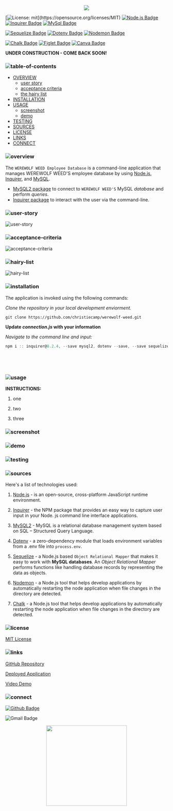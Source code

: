 <p align="center">
<img src="./swear-wolf/branding/logo.png"/>
</p>

[![License: mit](https://img.shields.io/badge/license-mit-green?)](https://opensource.org/licenses/MIT)
[![Node.js Badge](https://img.shields.io/badge/node-grey?logo=nodedotjs&logoColor=fff&style=flat)](https://nodejs.org/en)
[![Inquirer Badge](https://badge.fury.io/js/inquirer.svg)](http://badge.fury.io/js/inquirer)
[![MySql Badge](https://img.shields.io/badge/mysql-grey.svg?&logo=Mysql&logoColor=white)](https://www.mysql.com)

[![Sequelize Badge](https://img.shields.io/badge/sequelize-lightgrey.svg?&logo=Sequelize&logoColor=white)](https://canva.com)
[![Dotenv Badge](https://img.shields.io/badge/dotenv-lightgrey.svg?&logo=Dotenv&logoColor=white)](https://canva.com)
[![Nodemon Badge](https://img.shields.io/badge/nodemon-lightgrey.svg?&logo=Nodemon&logoColor=white)](https://www.npmjs.com/package/nodemon)

[![Chalk Badge](https://img.shields.io/badge/chalk-yellowgreen.svg?&logo=Chalk&logoColor=white)](https://www.npmjs.com/package/chalk)
[![Figlet Badge](https://img.shields.io/badge/figlet-yellowgreen.svg?&logo=Figlet&logoColor=white)](https://www.npmjs.com/package/chalk)
[![Canva Badge](https://img.shields.io/badge/canva-green.svg?&logo=Canva&logoColor=white)](https://canva.com)


**UNDER CONSTRUCTION - COME BACK SOON!**

### ![table-of-contents](./swear-wolf/branding/toc.png)

  - [OVERVIEW](#overview)
    - [user story](#user-story)
    - [acceptance criteria](#acceptance-criteria)
    - [the hairy list](#hairy-list)
  - [INSTALLATION](#installation)
  - [USAGE](#usage)
    - [screenshot](#screenshot)
    - [demo](#demo)
  - [TESTING](#testing)
  - [SOURCES](#sources)
  - [LICENSE](#license)
  - [LINKS](#links)
  - [CONNECT](#connect)

### ![overview](./swear-wolf/branding/1.png)
The `WEREWOLF WEED Employee Database` is a command-line application that manages WEREWOLF WEED'S employee database by using [Node.js](https://nodejs.org/en), [Inquirer](https://www.npmjs.com/package/inquirer), and [MySQL](https://www.mysql.com).

* [MySQL2 package](https://www.npmjs.com/package/mysql2) to connect to `WEREWOLF WEED'S` MySQL *database* and perform *queries*.
* [Inquirer package](https://www.npmjs.com/package/inquirer/v/8.2.4) to interact with the user via the command-line.

### ![user-story](./swear-wolf/branding/9.png)
![user-story](./swear-wolf/branding/user-story.png)

### ![acceptance-criteria](./swear-wolf/branding/10.png)
![acceptance-criteria](./swear-wolf/branding/ac.png)

### ![hairy-list](./swear-wolf/branding/11.png)
![hairy-list](./swear-wolf/branding/hairy-list.png)


### ![installation](./swear-wolf/branding/2.png)

The application is invoked using the following commands:

*Clone the repository in your local development enviorment.*

```
git clone https://github.com/christiecamp/werewolf-weed.git
```

**Update *connection.js* with your information**

*Navigate to the command line and input:*

```javascript
npm i :: inquirer@8.2.4, --save mysql2, dotenv --save, --save sequelize, -g nodemon --save-dev, console-table-printer,
```
```javascript

```
```javascript

```
```javascript

```
```javascript

```

### ![usage](./swear-wolf/branding/3.png)

**INSTRUCTIONS:**

1. one

2. two

3. three



### ![screenshot](./swear-wolf/branding/12.png)
<!-- ![screenshot](./bear-necessities//ss.png) -->

### ![demo](./swear-wolf/branding/13.png)
<!-- ![demo](./bear-necessities/bear-taker.gif) -->

### ![testing](./swear-wolf/branding/8.png)
<!-- ![testing](./bear-necessities/insomniass.png) -->

### ![sources](./swear-wolf/branding/4.png)

Here's a list of technologies used:

1. [Node.js](https://nodejs.org/en) - is an open-source, cross-platform JavaScript runtime environment.

2. [Inquirer](https://www.npmjs.com/package/inquirer/v/8.2.4) - the NPM package that provides an easy way to capture user input in your Node. js command line interface applications.

3. [MySQL2](https://www.npmjs.com/package/mysql2) - MySQL is a relational database management system based on SQL – Structured Query Language.

4. [Dotenv](https://www.npmjs.com/package/dotenv) - a zero-dependency module that loads environment variables from a .env file into `process.env`.

5. [Sequelize](https://sequelize.org/) - a Node.js based `Object Relational Mapper` that makes it easy to work with **MySQL databases**. An *Object Relational Mapper* performs functions like handling database records by representing the data as objects.

5. [Nodemon](https://www.npmjs.com/package/nodemon) - a Node.js tool that helps develop applications by automatically restarting the node application when file changes in the directory are detected.

5. [Chalk](https://www.npmjs.com/package/chalk) - a Node.js tool that helps develop applications by automatically restarting the node application when file changes in the directory are detected.

### ![license](./swear-wolf/branding/5.png)

[MIT License](./LICENSE)

### ![links](./swear-wolf/branding/6.png)

[GitHub Repository](https://github.com/christiecamp/werewolf-weed)

[Deployed Application]()

[Video Demo]()

### ![connect](./swear-wolf/branding/7.png)

[![Github Badge](https://img.shields.io/badge/christiecamp-green.svg?&logo=Github&logoColor=white)](https://github.com/christiecamp/bear-taker)

![Gmail Badge](https://img.shields.io/badge/email-green.svg?&logo=Gmail&logoColor=white)

<!-- <a href = "mailto:christiecamphoto@gmail.com?subject = Feedback&body = Message"> <3</a> -->

<p align="center">
<a href="https://www.christiecamp.com"><img height= 250px src ="./swear-wolf/branding/footer.png"></a>
</p>
